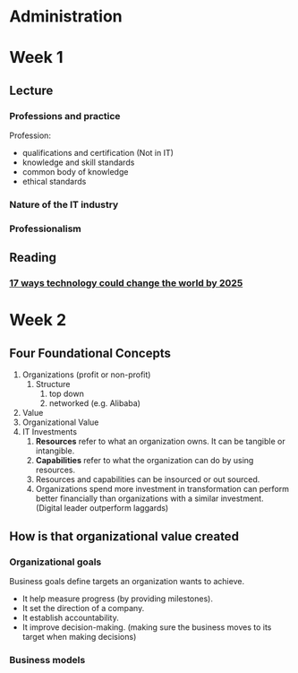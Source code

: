 #  Administration

# Week 1
## Lecture
### Professions and practice
Profession:
- qualifications and certification (Not in IT)
- knowledge and skill standards
- common body of knowledge
- ethical standards


### Nature of the IT industry
### Professionalism

## Reading
### [17 ways technology could change the world by 2025](https://www.weforum.org/agenda/2020/06/17-predictions-for-our-world-in-2025/)


# Week 2
## Four Foundational Concepts
1. Organizations (profit or non-profit)
   1. Structure
      1. top down
      2. networked (e.g. Alibaba)
2. Value
3. Organizational Value
4. IT Investments
   1. **Resources** refer to what an organization owns. It can be tangible or intangible.
   2. **Capabilities** refer to what the organization can do by using resources.
   3. Resources and capabilities can be insourced or out sourced.
   4. Organizations spend more investment in transformation can perform better financially than organizations with a similar investment. (Digital leader outperform laggards)

## How is that organizational value created

### Organizational goals

Business goals define targets an organization wants to achieve.
- It help measure progress (by providing milestones).
- It set the direction of a company.
- It establish accountability.
- It improve decision-making. (making sure the business moves to its target when making decisions)

### Business models

